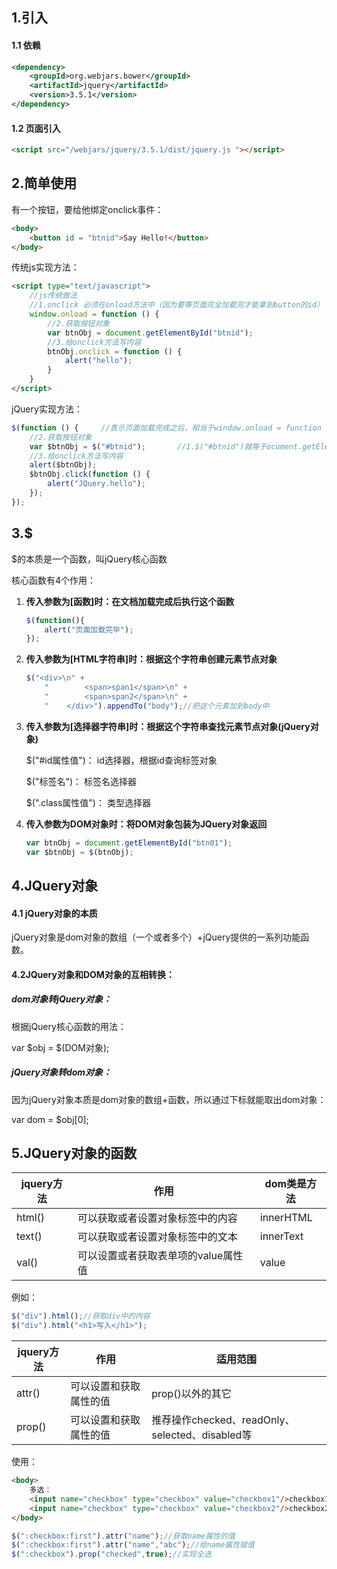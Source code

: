## 1.引入

#### 1.1 依赖

```xml
<dependency>
    <groupId>org.webjars.bower</groupId>
    <artifactId>jquery</artifactId>
    <version>3.5.1</version>
</dependency>
```

#### 1.2 页面引入

```html
<script src="/webjars/jquery/3.5.1/dist/jquery.js "></script>
```

## 2.简单使用

有一个按钮，要给他绑定onclick事件：

```html
<body>
    <button id = "btnid">Say Hello!</button>
</body>
```

传统js实现方法：

```html
<script type="text/javascript">
    //js传统做法
    //1.onclick 必须在onload方法中（因为要等页面完全加载完才能拿到button的id）
    window.onload = function () {
        //2.获取按钮对象
        var btnObj = document.getElementById("btnid");
        //3.给onclick方法写内容
        btnObj.onclick = function () {
            alert("hello");
        }
    }
</script>
```

jQuery实现方法：

```javascript
$(function () {     //表示页面加载完成之后，相当于window.onload = function (){}
    //2.获取按钮对象
    var $btnObj = $("#btnid");       //1.$("#btnid")就等于ocument.getElementById("btnid");2.id用#，class用.;3.var $btnObj只是命名习惯，在jquery对象前加$,其实你爱叫啥叫啥
    //3.给onclick方法写内容
    alert($btnObj);
    $btnObj.click(function () {
        alert("JQuery.hello");
    });
});
```

## 3.$

$的本质是一个函数，叫jQuery核心函数

核心函数有4个作用：

1. **传入参数为[函数]时：在文档加载完成后执行这个函数**

   ```javascript
   $(function(){
       alert("页面加载完毕");
   });
   ```

2. **传入参数为[HTML字符串]时：根据这个字符串创建元素节点对象**

   ```javascript
   $("<div>\n" +
       "        <span>span1</span>\n" +
       "        <span>span2</span>\n" +
       "    </div>").appendTo("body");//把这个元素加到body中
   ```

3. **传入参数为[选择器字符串]时：根据这个字符串查找元素节点对象(jQuery对象)**

   $("#id属性值")：	id选择器，根据id查询标签对象

   $("标签名")：		标签名选择器

   $(".class属性值")：	类型选择器

4. **传入参数为DOM对象时：将DOM对象包装为JQuery对象返回**

   ```javascript
   var btnObj = document.getElementById("btn01");
   var $btnObj = $(btnObj);
   ```

## 4.JQuery对象

#### 4.1 jQuery对象的本质

jQuery对象是dom对象的数组（一个或者多个）+jQuery提供的一系列功能函数。

#### 4.2JQuery对象和DOM对象的互相转换：

##### dom对象转jQuery对象：

根据jQuery核心函数的用法：

var $obj = $(DOM对象);

##### jQuery对象转dom对象：

因为jQuery对象本质是dom对象的数组+函数，所以通过下标就能取出dom对象：

var dom = $obj[0];

## 5.JQuery对象的函数

| jquery方法 | 作用                                | dom类是方法 |
| ---------- | ----------------------------------- | ----------- |
| html()     | 可以获取或者设置对象标签中的内容    | innerHTML   |
| text()     | 可以获取或者设置对象标签中的文本    | innerText   |
| val()      | 可以设置或者获取表单项的value属性值 | value       |

例如：

```javascript
$("div").html();//获取div中的内容
$("div").html("<h1>写入</h1>");
```

| jquery方法 | 作用                   | 适用范围                                        |
| ---------- | ---------------------- | ----------------------------------------------- |
| attr()     | 可以设置和获取属性的值 | prop()以外的其它                                |
| prop()     | 可以设置和获取属性的值 | 推荐操作checked、readOnly、selected、disabled等 |

使用：

```html
<body>
    多选：
    <input name="checkbox" type="checkbox" value="checkbox1"/>checkbox1
    <input name="checkbox" type="checkbox" value="checkbox2"/>checkbox2
</body>
```

```javascript
$(":checkbox:first").attr("name");//获取name属性的值
$(":checkbox:first").attr("name","abc");//给name属性赋值
$(":checkbox").prop("checked",true);//实现全选

```

